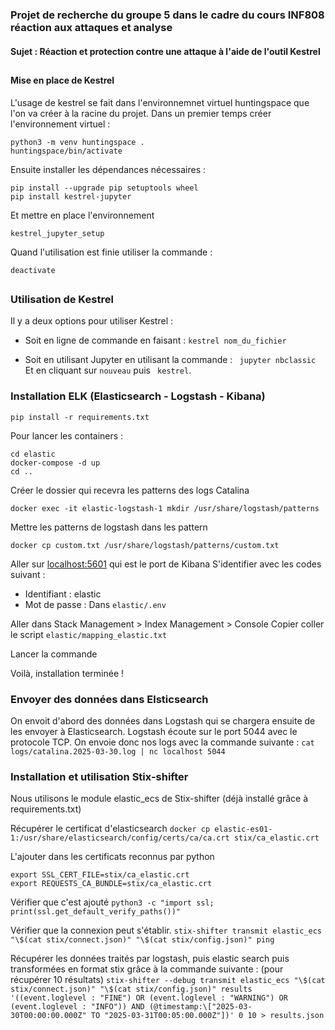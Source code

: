 ### Projet de recherche du groupe 5 dans le cadre du cours INF808 réaction aux attaques et analyse

#### Sujet : Réaction et protection contre une attaque à l'aide de l'outil Kestrel 



##
#### Mise en place de Kestrel
L'usage de kestrel se fait dans l'environnemnet virtuel huntingspace que l'on va créer à la racine du projet. Dans un premier temps créer l'environnement virtuel : 
``` 
python3 -m venv huntingspace .
huntingspace/bin/activate
```
  
Ensuite installer les dépendances nécessaires :
```
pip install --upgrade pip setuptools wheel
pip install kestrel-jupyter
```

Et mettre en place l'environnement 
```
kestrel_jupyter_setup
```

Quand l'utilisation est finie utiliser la commande : 

```deactivate```


##
### Utilisation de Kestrel 
Il y a deux options pour utiliser Kestrel :

- Soit en ligne de commande en faisant :
```kestrel nom_du_fichier```

- Soit en utilisant Jupyter en utilisant la commande :
``` jupyter nbclassic```
Et en cliquant sur ```nouveau``` puis ``` kestrel```.


### Installation ELK (Elasticsearch - Logstash - Kibana)
```
pip install -r requirements.txt
```

Pour lancer les containers :
```
cd elastic
docker-compose -d up
cd ..
```

Créer le dossier qui recevra les patterns des logs Catalina
```
docker exec -it elastic-logstash-1 mkdir /usr/share/logstash/patterns
```

Mettre les patterns de logstash dans les pattern
```
docker cp custom.txt /usr/share/logstash/patterns/custom.txt
```

Aller sur [localhost:5601](http://localhost:5601/) qui est le port de Kibana
S'identifier avec les codes suivant :
- Identifiant : elastic
- Mot de passe : Dans ```elastic/.env```

Aller dans Stack Management > Index Management > Console
Copier coller le script ```elastic/mapping_elastic.txt```

Lancer la commande

Voilà, installation terminée !

### Envoyer des données dans Elsticsearch

On envoit d'abord des données dans Logstash qui se chargera ensuite de les envoyer à Elasticsearch.
Logstash écoute sur le port 5044 avec le protocole TCP. On envoie donc nos logs avec la commande suivante :
```cat logs/catalina.2025-03-30.log | nc localhost 5044```

### Installation et utilisation Stix-shifter
Nous utilisons le module elastic_ecs de Stix-shifter (déjà installé grâce à requirements.txt) 

Récupérer le certificat d'elasticsearch
```docker cp elastic-es01-1:/usr/share/elasticsearch/config/certs/ca/ca.crt stix/ca_elastic.crt```

L'ajouter dans les certificats reconnus par python
```
export SSL_CERT_FILE=stix/ca_elastic.crt 
export REQUESTS_CA_BUNDLE=stix/ca_elastic.crt
```

Vérifier que c'est ajouté
```python3 -c "import ssl; print(ssl.get_default_verify_paths())"```

Vérifier que la connexion peut s'établir.
```stix-shifter transmit elastic_ecs "\$(cat stix/connect.json)" "\$(cat stix/config.json)" ping```

Récupérer les données traités par logstash, puis elastic search puis transformées en format stix grâce à la commande suivante : (pour récupérer 10 résultats)
```stix-shifter --debug transmit elastic_ecs "\$(cat stix/connect.json)" "\$(cat stix/config.json)" results '((event.loglevel : "FINE") OR (event.loglevel : "WARNING") OR (event.loglevel : "INFO")) AND (@timestamp:\["2025-03-30T00:00:00.000Z" TO "2025-03-31T00:05:00.000Z"])' 0 10 > results.json```
